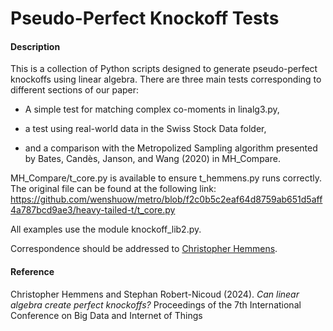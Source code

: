 # Pseudo-Perfect Knockoff Tests

#### Description

This is a collection of Python scripts designed to generate pseudo-perfect knockoffs using linear algebra. There are three main tests corresponding to different sections of our paper:

- A simple test for matching complex co-moments in linalg3.py,

- a test using real-world data in the Swiss Stock Data folder,

- and a comparison with the Metropolized Sampling algorithm presented by Bates, Candès, Janson, and Wang (2020) in MH_Compare.

MH_Compare/t_core.py is available to ensure t_hemmens.py runs correctly. The original file can be found at the following link: https://github.com/wenshuow/metro/blob/f2c0b5c2eaf64d8759ab651d5aff4a787bcd9ae3/heavy-tailed-t/t_core.py

All examples use the module knockoff_lib2.py.

Correspondence should be addressed to [Christopher Hemmens](mailto:chris@christopherhemmens.com).

#### Reference

Christopher Hemmens and Stephan Robert-Nicoud (2024). *Can linear algebra create perfect knockoffs?* Proceedings of the 7th International Conference on Big Data and Internet of Things
